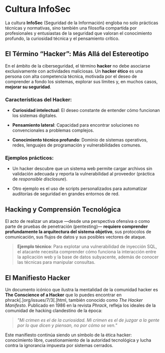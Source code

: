 # Cultura InfoSec

La cultura **InfoSec** (Seguridad de la Información) engloba no solo prácticas técnicas y normativas, sino también una filosofía compartida por profesionales y entusiastas de la seguridad que valoran el conocimiento profundo, la curiosidad técnica y el pensamiento crítico.

## El Término “Hacker”: Más Allá del Estereotipo

En el ámbito de la ciberseguridad, el término **hacker** no debe asociarse exclusivamente con actividades maliciosas. Un **hacker ético** es una persona con alta competencia técnica, motivada por el deseo de comprender a fondo los sistemas, explorar sus límites y, en muchos casos, **mejorar su seguridad**.

### Características del Hacker:

- **Curiosidad intelectual**: El deseo constante de entender cómo funcionan los sistemas digitales.
    
- **Pensamiento lateral**: Capacidad para encontrar soluciones no convencionales a problemas complejos.
    
- **Conocimiento técnico profundo**: Dominio de sistemas operativos, redes, lenguajes de programación y vulnerabilidades comunes.
    

### Ejemplos prácticos:

- Un hacker descubre que un sistema web permite cargar archivos sin validación adecuada y reporta la vulnerabilidad al proveedor (práctica de _responsible disclosure_).
    
- Otro ejemplo es el uso de scripts personalizados para automatizar auditorías de seguridad en grandes entornos de red.
    

## Hacking y Comprensión Tecnológica

El acto de realizar un ataque —desde una perspectiva ofensiva o como parte de pruebas de penetración (pentesting)— **requiere comprender profundamente la arquitectura del sistema objetivo**, sus protocolos de comunicación, sus flujos de datos y sus posibles vectores de ataque.

> **Ejemplo técnico**: Para explotar una vulnerabilidad de inyección SQL, el atacante necesita comprender cómo funciona la interacción entre la aplicación web y la base de datos subyacente, además de conocer las técnicas para manipular consultas.

## El Manifiesto Hacker

Un documento icónico que ilustra la mentalidad de la comunidad hacker es **The Conscience of a Hacker** que lo puedes encontrar en phrack[.]org/issues/7/3[.]html, también conocido como _The Hacker Manifesto_. Publicado en 1986 en la revista _Phrack_, refleja los ideales de la comunidad de hacking clandestino de la época:

> _"Mi crimen es el de la curiosidad. Mi crimen es el de juzgar a la gente por lo que dicen y piensan, no por cómo se ven."_

Este manifiesto continúa siendo un símbolo de la ética hacker: conocimiento libre, cuestionamiento de la autoridad tecnológica y lucha contra la ignorancia impuesta por sistemas cerrados.
